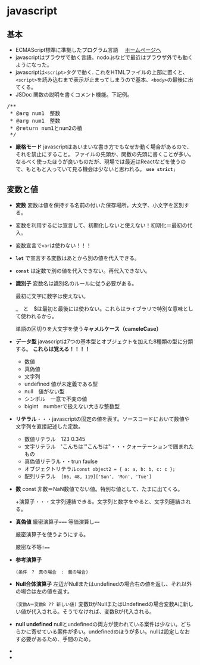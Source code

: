 # javascript

## 基本
- ECMAScript標準に準拠したプログラム言語　
    [ホームページへ](https://ecma-international.org/publications-and-standards/standards/ecma-262/)
- javascriptはブラウザで動く言語。nodo.jsなどで最近はブラウザ外でも動くようになった。
- javascriptは`<script>`タグで動く.
これをHTMLファイルの上部に置くと、`<script>`を読み込むまで表示が止まってしまうので基本、`<body>`の最後に出てくる。
- JSDoc 関数の説明を書くコメント機能。下記例。
<pre>/**
 * @arg num1　整数 
 * @arg num1　整数
 * @return num1とnum2の積
 */
</pre>
- **厳格モード**
    javascriptはあいまいな書き方でもなぜか動く場合があるので、それを禁止にすること。
    ファイルの先頭か、関数の先頭に書くことが多い。なるべく使ったほうが良いものだが、現場では最近はReactなどを使うので、もともと入っていて見る機会は少ないと思われる。
    **`use strict;`**


## 変数と値
- **変数**
    変数は値を保持する名前の付いた保存場所。大文字、小文字を区別する。
- 変数を利用するには宣言して、初期化しないと使えない！初期化＝最初の代入。
- 変数宣言で`var`は使わない！！！
- **`let`**
    で宣言する変数はあとから別の値を代入できる。
- **`const`**
    は定数で別の値を代入できない。再代入できない。
- **識別子**
    変数名は識別名のルールに従う必要がある。

    最初に文字に数字は使えない。

    _　と　$は最初と最後には使わない。これらはライブラリで特別な意味として使われるから。

    単語の区切りを大文字を使う**キャメルケース（cameleCase）**
- **データ型**
    javascriptは7つの基本型とオブジェクトを加えた8種類の型に分類する。
    **これらは覚える！！！！**
    - 数値
    - 真偽値　
    - 文字列
    - undefined 値が未定義である型
    - null　値がない型
    - シンボル　一意で不変の値
    - bigint　numberで扱えない大きな整数型
- **リテラル**・・・javascriptの固定の値を表す。ソースコードにおいて数値や文字列を直接記述した定数。
    - 数値リテラル　123 0.345　
    - 文字リテラル　'こんちは'"こんちは"・・・クォーテーションで囲まれたもの
    - 真偽値リテラル・・trun faulse
    - オブジェクトリテラル`const object2 = { a: a, b: b, c: c };`
    - 配列リテラル　`[86, 48, 119]['Sun', 'Mon', 'Tue']`
- **数**
    const 非数＝NaN数値でない値。特別な値として、たまに出てくる。

    +演算子・・・文字列連結できる。文字列と数字をやると、文字列連結される。
- **真偽値**
    厳密演算子`===` 
    等価演算し`==`

    厳密演算子を使うようにする。

    厳密な不等`!==`
- **参考演算子**
    
    `(条件　?　真の場合　:　義の場合)`
- **Null合体演算子**
    左辺がNullまたはundefinedの場合右の値を返し、それ以外の場合は左の値を返す。
    
    `(変数A＝変数B ?? 新しい値)`
    変数BがNullまたはUndefinedの場合変数Aに新しい値が代入される。そうでなければ、変数Bが代入される。
- **null undefined**
    nullとundefinedの両方が使われている案件は少ない。どちらかに寄せている案件が多い。undefinedのほうが多い。nullは設定しなおす必要があるため、手間のため。
- 
- 